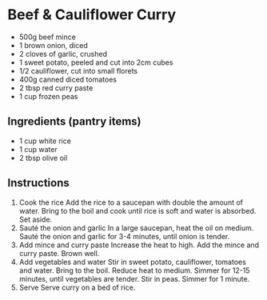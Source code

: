 # Beef & Cauliflower Curry

- 500g beef mince
- 1 brown onion, diced
- 2 cloves of garlic, crushed
- 1 sweet potato, peeled and cut into 2cm cubes
- 1/2 cauliflower, cut into small florets
- 400g canned diced tomatoes
- 2 tbsp red curry paste
- 1 cup frozen peas

## Ingredients (pantry items)

- 1 cup white rice
- 1 cup water
- 2 tbsp olive oil

## Instructions

1. Cook the rice
Add the rice to a saucepan with double the amount of water. Bring to the boil and cook until rice is soft and water is absorbed. Set aside.
2. Sauté the onion and garlic
In a large saucepan, heat the oil on medium. Sauté the onion and garlic for 3-4 minutes, until onion is tender.
3. Add mince and curry paste
Increase the heat to high. Add the mince and curry paste. Brown well.
4. Add vegetables and water
Stir in sweet potato, cauliflower, tomatoes and water. Bring to the boil. Reduce heat to medium. Simmer for 12-15 minutes, until vegetables are tender. Stir in peas. Simmer for 1 minute.
5. Serve
Serve curry on a bed of rice.
